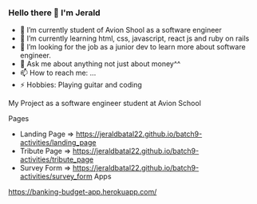 ### Hello there 👋 I'm Jerald

- 🔭 I’m currently student of Avion Shool as a software engineer
- 🌱 I’m currently learning html, css, javascript, react js and ruby on rails
- 👯 I’m looking for the job as a junior dev to learn more about software engineer.
- 💬 Ask me about anything not just about money^^
- 📫 How to reach me: ...
- ⚡ Hobbies: Playing guitar and coding

My Project as a software engineer student at Avion School

Pages

- Landing Page => https://jeraldbatal22.github.io/batch9-activities/landing_page
- Tribute Page => https://jeraldbatal22.github.io/batch9-activities/tribute_page
- Survey Form => https://jeraldbatal22.github.io/batch9-activities/survey_form
Apps

https://banking-budget-app.herokuapp.com/

